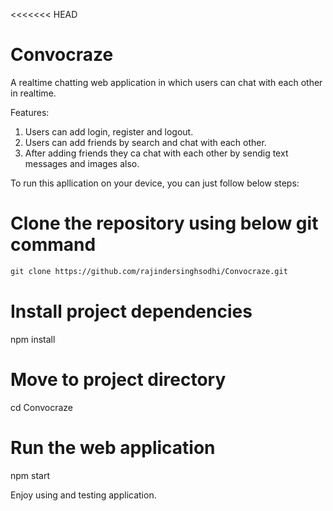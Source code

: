 <<<<<<< HEAD
# Convocraze 
   A realtime chatting web application in which users can chat with each other in realtime.

   Features:
   1. Users can add login, register and logout.
   2. Users can add friends by search and chat with each other.
   3. After adding friends they ca chat with each other by sendig text messages and images also.

To run this apllication on your device, you can just follow below steps:

# Clone the repository using below git command
   ```html
   git clone https://github.com/rajindersinghsodhi/Convocraze.git
   ```
# Install project dependencies

   npm install 

# Move to project directory
 
   cd Convocraze

# Run the web application 
   
   npm start

Enjoy using and testing application.
